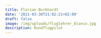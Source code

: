 ```yaml
---
title: Florian Burkhardt
date: '2021-03-30T21:02:21+02:00'
draft: false
image: /img/uploads/fluglehrer_blanco.jpg
description: Rundflugpilot
---
```


